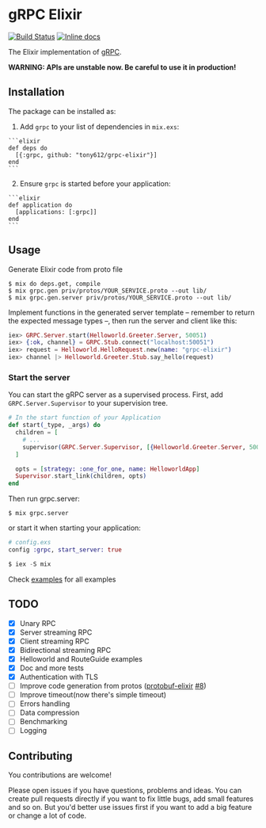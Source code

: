 # gRPC Elixir

[![Build Status](https://travis-ci.org/tony612/grpc-elixir.svg?branch=master)](https://travis-ci.org/tony612/grpc-elixir)
[![Inline docs](http://inch-ci.org/github/tony612/grpc-elixir.svg?branch=master)](http://inch-ci.org/github/tony612/grpc-elixir)

The Elixir implementation of [gRPC](http://www.grpc.io/).

**WARNING: APIs are unstable now. Be careful to use it in production!**

## Installation

The package can be installed as:

  1. Add `grpc` to your list of dependencies in `mix.exs`:

    ```elixir
    def deps do
      [{:grpc, github: "tony612/grpc-elixir"}]
    end
    ```

  2. Ensure `grpc` is started before your application:

    ```elixir
    def application do
      [applications: [:grpc]]
    end
    ```

## Usage

Generate Elixir code from proto file

```
$ mix do deps.get, compile
$ mix grpc.gen priv/protos/YOUR_SERVICE.proto --out lib/
$ mix grpc.gen.server priv/protos/YOUR_SERVICE.proto --out lib/
```

Implement functions in the generated server template – remember to return the expected message types –,
then run the server and client like this:

```elixir
iex> GRPC.Server.start(Helloworld.Greeter.Server, 50051)
iex> {:ok, channel} = GRPC.Stub.connect("localhost:50051")
iex> request = Helloworld.HelloRequest.new(name: "grpc-elixir")
iex> channel |> Helloworld.Greeter.Stub.say_hello(request)
```

### Start the server

You can start the gRPC server as a supervised process. First, add `GRPC.Server.Supervisor` to your supervision tree.

```elixir
# In the start function of your Application
def start(_type, _args) do
  children = [
    # ...
    supervisor(GRPC.Server.Supervisor, [{Helloworld.Greeter.Server, 50051}])
  ]

  opts = [strategy: :one_for_one, name: HelloworldApp]
  Supervisor.start_link(children, opts)
end
```

Then run grpc.server:

```
$ mix grpc.server
```

or start it when starting your application:

```elixir
# config.exs
config :grpc, start_server: true

$ iex -S mix
```

Check [examples](examples) for all examples

## TODO

- [x] Unary RPC
- [x] Server streaming RPC
- [x] Client streaming RPC
- [x] Bidirectional streaming RPC
- [x] Helloworld and RouteGuide examples
- [x] Doc and more tests
- [x] Authentication with TLS
- [ ] Improve code generation from protos ([protobuf-elixir](https://github.com/tony612/protobuf-elixir) [#8](https://github.com/tony612/grpc-elixir/issues/8))
- [ ] Improve timeout(now there's simple timeout)
- [ ] Errors handling
- [ ] Data compression
- [ ] Benchmarking
- [ ] Logging

## Contributing

You contributions are welcome!

Please open issues if you have questions, problems and ideas. You can create pull
requests directly if you want to fix little bugs, add small features and so on.
But you'd better use issues first if you want to add a big feature or change a
lot of code.
